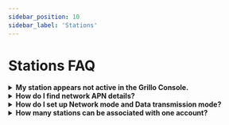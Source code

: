 ```yaml
---
sidebar_position: 10
sidebar_label: 'Stations'
---
```


# Stations FAQ

<details><summary><b>My station appears not active in the Grillo Console.</b></summary><p>

Please follow the flow below.

```mermaid
graph TB
   B{{Is the sensor blinking blue?}}
   B -->|No| C(<font color=333333><b>Restart the sensor\nor follow the instructions\nin `Connecting your sensor`</b>)
   B -->|Yes| D(<font color=333333><b>Restart ingestion module\nin Grillo Console and wait\na few minutes</b>)
   D --> H{{Did it help?}}
   C --> H
   H -->|Yes| I(<font color=333333><b>Great!</b>)
   H -->|No| J(<font color=333333><b>Contact Grillo Support</b>)

   style D fill:#99CCFF
   style C fill:#99CCFF
   style I fill:#99CCFF
   style J fill:#99CCFF
```

</p></details>

<details><summary><b>How do I find network APN details?</b></summary><p>

You can find APN details of your network by inserting the SIM card into your phone. On iPhone, follow these steps to get the APN details. Steps are similar on Android OS.

![apn_iphone](img/apn_iphone2.png)

</p></details>

<details><summary><b>How do I set up Network mode and Data transmission mode?</b></summary><p>

`Grillo Air` can connect to either 2G (GSM) network, or LTE network Nb-IoT or CAT-M (also sometimes referred to as LTE-M). Grillo sensor should choose the best available option automatically. If not, you may need to define the desired option in APN setup after the sensor boots-up.
- To force the GSM option, set `GSM` to `1` and `LTE` to `0`
- To force either `Nb-IoT` or `CAT-M`, set the desired one to `1` and the other to `0` 

</p></details>

<details><summary><b>How many stations can be associated with one account?</b></summary><p>

The currrent limit is 200 stations. Please contact us if you need to onboard more stations.

</p></details>

